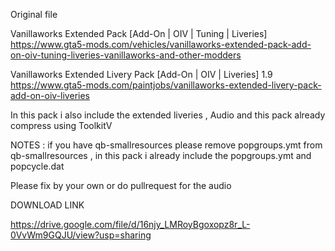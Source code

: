 Original file 

Vanillaworks Extended Pack [Add-On | OIV | Tuning | Liveries]
https://www.gta5-mods.com/vehicles/vanillaworks-extended-pack-add-on-oiv-tuning-liveries-vanillaworks-and-other-modders

Vanillaworks Extended Livery Pack [Add-On | OIV | Liveries] 1.9
https://www.gta5-mods.com/paintjobs/vanillaworks-extended-livery-pack-add-on-oiv-liveries

In this pack i also include the extended liveries , Audio and this pack already compress using ToolkitV

NOTES : if you have qb-smallresources  please remove popgroups.ymt from qb-smallresources , in this pack i already include the popgroups.ymt and popcycle.dat

Please fix by your own or do pullrequest for the audio 

DOWNLOAD LINK 

https://drive.google.com/file/d/16njy_LMRoyBgoxopz8r_L-0VvWm9GQJU/view?usp=sharing




